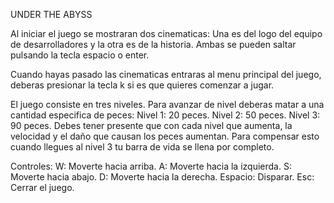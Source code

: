 UNDER THE ABYSS

Al iniciar el juego se mostraran dos cinematicas: Una es del logo del equipo de desarrolladores y la otra es de la historia.
Ambas se pueden saltar pulsando la tecla espacio o enter.

Cuando hayas pasado las cinematicas entraras al menu principal del juego, deberas presionar la tecla k si es que quieres comenzar a jugar.

El juego consiste en tres niveles. Para avanzar de nivel deberas matar a una cantidad especifica de peces:
	Nivel 1: 20 peces.
	Nivel 2: 50 peces.
	Nivel 3: 90 peces.
Debes tener presente que con cada nivel que aumenta, la velocidad y el daño que causan los peces aumentan. Para compensar esto cuando llegues al nivel 3 tu barra de vida se llena por completo.

Controles:
	W: Moverte hacia arriba.
	A: Moverte hacia la izquierda.
	S: Moverte hacia abajo.
	D: Moverte hacia la derecha.
	Espacio: Disparar.
	Esc: Cerrar el juego.